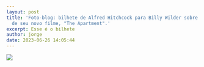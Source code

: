 ```yaml
---
layout: post
title: 'Foto-blog: bilhete de Alfred Hitchcock para Billy Wilder sobre a estreia
  de seu novo filme, "The Apartment".'
excerpt: Esse é o bilhete
author: jorge
date: 2023-06-26 14:05:44
---
```

![](/uploads/captura-de-tela-2023-06-26-às-14.04.33.png)